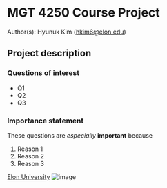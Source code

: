# MGT 4250 Course Project
Author(s): Hyunuk Kim (hkim6@elon.edu)

## Project description
### Questions of interest
- Q1
- Q2
- Q3
### Importance statement
These questions are *especially* **important** because
1. Reason 1
2. Reason 2
3. Reason 3

[Elon University](https://www.elon.edu)
![image](https://github.com/hkim07/mgt4250spring2024/assets/39529124/d485a5ed-d1b3-4dd9-b3ce-fc32dd3255eb)

